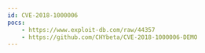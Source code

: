 ```yaml
---
id: CVE-2018-1000006
pocs:
    - https://www.exploit-db.com/raw/44357
    - https://github.com/CHYbeta/CVE-2018-1000006-DEMO
---
```

